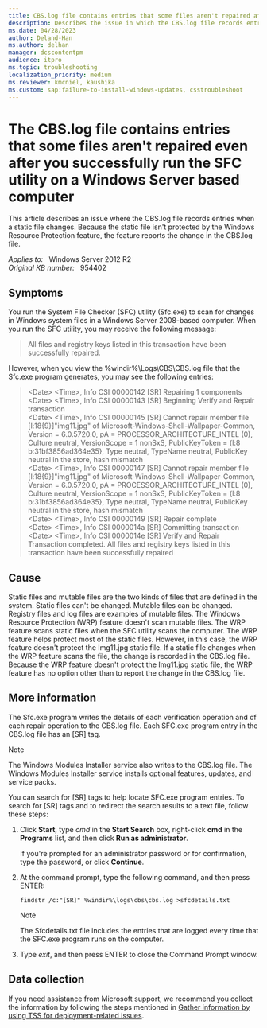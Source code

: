 ```yaml
---
title: CBS.log file contains entries that some files aren't repaired after you successfully run the SFC utility
description: Describes the issue in which the CBS.log file records entries when a static file changes. Because the static file isn't protected by the Windows Resource Protection feature, the feature reports the change in the CBS.log file.
ms.date: 04/28/2023
author: Deland-Han
ms.author: delhan
manager: dcscontentpm
audience: itpro
ms.topic: troubleshooting
localization_priority: medium
ms.reviewer: kmcniel, kaushika
ms.custom: sap:failure-to-install-windows-updates, csstroubleshoot
---
```

# The CBS.log file contains entries that some files aren't repaired even after you successfully run the SFC utility on a Windows Server based computer

This article describes an issue where the CBS.log file records entries when a static file changes. Because the static file isn't protected by the Windows Resource Protection feature, the feature reports the change in the CBS.log file.

_Applies to:_ &nbsp; Windows Server 2012 R2  
_Original KB number:_ &nbsp; 954402

## Symptoms

You run the System File Checker (SFC) utility (Sfc.exe) to scan for changes in Windows system files in a Windows Server 2008-based computer. When you run the SFC utility, you may receive the following message:
> All files and registry keys listed in this transaction have been successfully repaired.

However, when you view the %windir%\Logs\CBS\CBS.log file that the Sfc.exe program generates, you may see the following entries:

> \<Date> \<Time>, Info CSI 00000142 [SR] Repairing 1 components  
\<Date> \<Time>, Info CSI 00000143 [SR] Beginning Verify and Repair transaction  
\<Date> \<Time>, Info CSI 00000145 [SR] Cannot repair member file [l:18{9}]"img11.jpg" of Microsoft-Windows-Shell-Wallpaper-Common, Version = 6.0.5720.0, pA = PROCESSOR_ARCHITECTURE_INTEL (0), Culture neutral, VersionScope = 1 nonSxS, PublicKeyToken = {l:8 b:31bf3856ad364e35}, Type neutral, TypeName neutral, PublicKey neutral in the store, hash mismatch  
\<Date> \<Time>, Info CSI 00000147 [SR] Cannot repair member file [l:18{9}]"img11.jpg" of Microsoft-Windows-Shell-Wallpaper-Common, Version = 6.0.5720.0, pA = PROCESSOR_ARCHITECTURE_INTEL (0), Culture neutral, VersionScope = 1 nonSxS, PublicKeyToken = {l:8 b:31bf3856ad364e35}, Type neutral, TypeName neutral, PublicKey neutral in the store, hash mismatch  
\<Date> \<Time>, Info CSI 00000149 [SR] Repair complete  
\<Date> \<Time>, Info CSI 0000014a [SR] Committing transaction  
\<Date> \<Time>, Info CSI 0000014e [SR] Verify and Repair Transaction completed. All files and registry keys listed in this transaction have been successfully repaired

## Cause

Static files and mutable files are the two kinds of files that are defined in the system. Static files can't be changed. Mutable files can be changed. Registry files and log files are examples of mutable files. The Windows Resource Protection (WRP) feature doesn't scan mutable files. The WRP feature scans static files when the SFC utility scans the computer. The WRP feature helps protect most of the static files. However, in this case, the WRP feature doesn't protect the Img11.jpg static file. If a static file changes when the WRP feature scans the file, the change is recorded in the CBS.log file. Because the WRP feature doesn't protect the Img11.jpg static file, the WRP feature has no option other than to report the change in the CBS.log file.

## More information

The Sfc.exe program writes the details of each verification operation and of each repair operation to the CBS.log file. Each SFC.exe program entry in the CBS.log file has an [SR] tag.

> [!NOTE]
> The Windows Modules Installer service also writes to the CBS.log file. The Windows Modules Installer service installs optional features, updates, and service packs.

You can search for [SR] tags to help locate SFC.exe program entries. To search for [SR] tags and to redirect the search results to a text file, follow these steps:

1. Click **Start**, type *cmd* in the **Start Search** box, right-click **cmd** in the **Programs** list, and then click **Run as administrator**.

    If you're prompted for an administrator password or for confirmation, type the password, or click **Continue**.

2. At the command prompt, type the following command, and then press ENTER:

    ```console
    findstr /c:"[SR]" %windir%\logs\cbs\cbs.log >sfcdetails.txt
    ```

    > [!NOTE]
    > The Sfcdetails.txt file includes the entries that are logged every time that the SFC.exe program runs on the computer.
3. Type *exit*, and then press ENTER to close the Command Prompt window.

## Data collection

If you need assistance from Microsoft support, we recommend you collect the information by following the steps mentioned in [Gather information by using TSS for deployment-related issues](../../windows-client/windows-troubleshooters/gather-information-using-tss-deployment.md).
